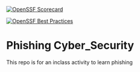 [![OpenSSF Scorecard](htt‌ps://api.securityscorecards.dev/projects/github.com/ymendiola17/cybersecurity-Phishing/badge)](htt‌ps://securityscorecards.dev/viewer/?uri=github.com/ymendiola17/cybersecurity-Phishing)

[![OpenSSF Best Practices](https://www.bestpractices.dev/projects/10276/badge)](https://www.bestpractices.dev/projects/10276) 


# Phishing Cyber_Security
This repo is for an inclass activity to learn phishing
